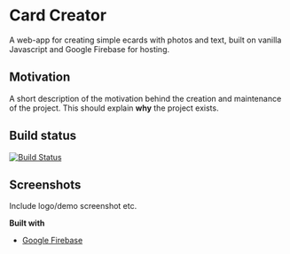 # Card Creator

A web-app for creating simple ecards with photos and text, built on vanilla Javascript and Google Firebase for hosting.

## Motivation
A short description of the motivation behind the creation and maintenance of the project. This should explain **why** the project exists.

## Build status

[![Build Status](https://github.com/hamishll/cardcreator?branch=master)](https://github.com/hamishll/cardcreator)
 
## Screenshots
Include logo/demo screenshot etc.

<b>Built with</b>
- [Google Firebase](https://firebase.google.com)